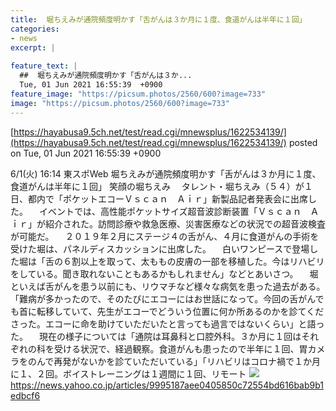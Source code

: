 ```yaml
---
title:  堀ちえみが通院頻度明かす「舌がんは３か月に１度、食道がんは半年に１回」  
categories:
- news
excerpt: |
  
feature_text: |
  ##  堀ちえみが通院頻度明かす「舌がんは３か...
  Tue, 01 Jun 2021 16:55:39  +0900
feature_image: "https://picsum.photos/2560/600?image=733"
image: "https://picsum.photos/2560/600?image=733"
---
```


[https://hayabusa9.5ch.net/test/read.cgi/mnewsplus/1622534139/](https://hayabusa9.5ch.net/test/read.cgi/mnewsplus/1622534139/)
posted on Tue, 01 Jun 2021 16:55:39  +0900

<!--more-->

6/1(火) 16:14 東スポWeb 堀ちえみが通院頻度明かす「舌がんは３か月に１度、食道がんは半年に１回」 笑顔の堀ちえみ 　タレント・堀ちえみ（５４）が１日、都内で「ポケットエコーＶｓｃａｎ　Ａｉｒ」新製品記者発表会に出席した。 　イベントでは、高性能ポケットサイズ超音波診断装置「Ｖｓｃａｎ　Ａｉｒ」が紹介された。訪問診療や救急医療、災害医療などの状況での超音波検査が可能だ。 　２０１９年２月にステージ４の舌がん、４月に食道がんの手術を受けた堀は、パネルディスカッションに出席した。 　白いワンピースで登場した堀は「舌の６割以上を取って、太ももの皮膚の一部を移植した。今はリハビリをしている。聞き取れないこともあるかもしれません」などとあいさつ。 　堀といえば舌がんを患う以前にも、リウマチなど様々な病気を患った過去がある。 「難病が多かったので、そのたびにエコーにはお世話になって。今回の舌がんでも首に転移していて、先生がエコーでどういう位置に何か所あるのかを診てくださった。エコーに命を助けていただいたと言っても過言ではないくらい」と語った。 　現在の様子については「通院は耳鼻科と口腔外科。３か月に１回はそれぞれの科を受ける状況で、経過観察。食道がんも患ったので半年に１回、胃カメラをのんで再発がないかを診ていただいている」「リハビリはコロナ禍で１か月に１、２回。ボイストレーニングは１週間に１回、リモート ![](https://amd-pctr.c.yimg.jp/r/iwiz-amd/20210601-03239847-tospoweb-000-4-view.jpg) https://news.yahoo.co.jp/articles/9995187aee0405850c72554bd616bab9b1edbcf6
